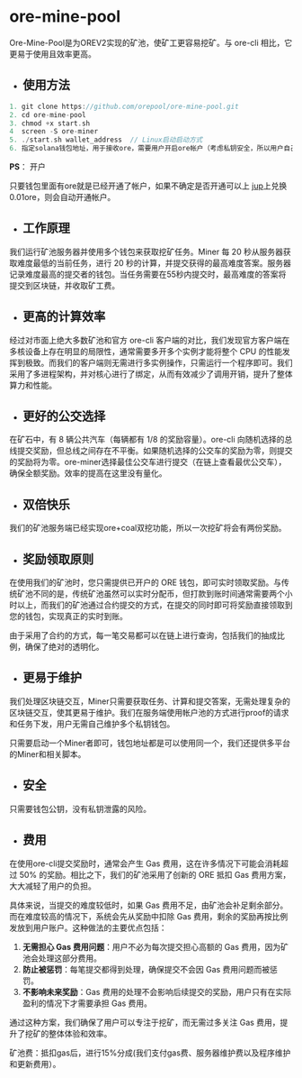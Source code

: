 # ore-mine-pool


Ore-Mine-Pool是为OREV2实现的矿池，使矿工更容易挖矿。与 ore-cli 相比，它更易于使用且效率更高。


* ## 使用方法

```c
1. git clone https://github.com/orepool/ore-mine-pool.git
2. cd ore-mine-pool
3. chmod +x start.sh
4  screen -S ore-miner
5. ./start.sh wallet_address  // Linux启动启动方式
6. 指定solana钱包地址，用于接收ore，需要用户开启ore帐户（考虑私钥安全，所以用户自己创建）。
```


**PS**： 开户

只要钱包里面有ore就是已经开通了帐户，如果不确定是否开通可以上 [jup](juporeoU2P8bN6jkk3jbaiVxYnG1dCXcYxwhwyK9jSybcp)上兑换0.01ore，则会自动开通帐户。


* ## 工作原理


我们运行矿池服务器并使用多个钱包来获取挖矿任务。Miner 每 20 秒从服务器获取难度最低的当前任务，进行 20 秒的计算，并提交获得的最高难度答案。服务器记录难度最高的提交者的钱包。当任务需要在55秒内提交时，最高难度的答案将提交到区块链，并收取矿工费。


* ## 更高的计算效率


经过对市面上绝大多数矿池和官方 ore-cli 客户端的对比，我们发现官方客户端在多核设备上存在明显的局限性，通常需要多开多个实例才能将整个 CPU 的性能发挥到极致。而我们的客户端则无需进行多实例操作，只需运行一个程序即可。我们采用了多进程架构，并对核心进行了绑定，从而有效减少了调用开销，提升了整体算力和性能。


* ## 更好的公交选择


在矿石中，有 8 辆公共汽车（每辆都有 1/8 的奖励容量）。ore-cli 向随机选择的总线提交奖励，但总线之间存在不平衡。如果随机选择的公交车的奖励为零，则提交的奖励将为零。ore-miner选择最佳公交车进行提交（在链上查看最优公交车），确保全额奖励。效率的提高在这里没有量化。


* ## 双倍快乐


我们的矿池服务端已经实现ore+coal双挖功能，所以一次挖矿将会有两份奖励。


* ## 奖励领取原则


在使用我们的矿池时，您只需提供已开户的 ORE 钱包，即可实时领取奖励。与传统矿池不同的是，传统矿池虽然可以实时分配币，但打款到账时间通常需要两个小时以上，而我们的矿池通过合约提交的方式，在提交的同时即可将奖励直接领取到您的钱包，实现真正的实时到账。

由于采用了合约的方式，每一笔交易都可以在链上进行查询，包括我们的抽成比例，确保了绝对的透明化。


* ## 更易于维护


我们处理区块链交互，Miner只需要获取任务、计算和提交答案，无需处理复杂的区块链交互，使其更易于维护。我们在服务端使用帐户池的方式进行proof的请求和任务下发，用户无需自己维护多个私钥钱包。

只需要启动一个Miner者即可，钱包地址都是可以使用同一个，我们还提供多平台的Miner和相关脚本。


* ## 安全


只需要钱包公钥，没有私钥泄露的风险。


* ## 费用


在使用ore-cli提交奖励时，通常会产生 Gas 费用，这在许多情况下可能会消耗超过 50% 的奖励。相比之下，我们的矿池采用了创新的 ORE 抵扣 Gas 费用方案，大大减轻了用户的负担。

具体来说，当提交的难度较低时，如果 Gas 费用不足，由矿池会补足剩余部分。而在难度较高的情况下，系统会先从奖励中扣除 Gas 费用，剩余的奖励再按比例发放到用户账户。这种做法的主要优点包括：

1. **无需担心 Gas 费用问题**：用户不必为每次提交担心高额的 Gas 费用，因为矿池会处理这部分费用。
2. **防止被惩罚**：每笔提交都得到处理，确保提交不会因 Gas 费用问题而被惩罚。
3. **不影响未来奖励**：Gas 费用的处理不会影响后续提交的奖励，用户只有在实际盈利的情况下才需要承担 Gas 费用。

通过这种方案，我们确保了用户可以专注于挖矿，而无需过多关注 Gas 费用，提升了挖矿的整体体验和效率。


矿池费：抵扣gas后，进行15%分成(我们支付gas费、服务器维护费以及程序维护和更新费用）。
